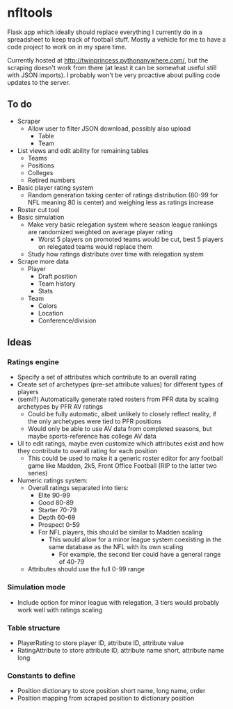 # nfltools
Flask app which ideally should replace everything I currently do in a spreadsheet to keep track of football stuff. Mostly a vehicle for me to have a code project to work on in my spare time.

Currently hosted at http://twinprincess.pythonanywhere.com/, but the scraping doesn't work from there (at least it can be somewhat useful still with JSON imports). I probably won't be very proactive about pulling code updates to the server.

## To do
- Scraper
  - Allow user to filter JSON download, possibly also upload
    - Table
    - Team
- List views and edit ability for remaining tables
  - Teams
  - Positions
  - Colleges
  - Retired numbers
- Basic player rating system
  - Random generation taking center of ratings distribution (60-99 for NFL meaning 80 is center) and weighing less as ratings increase
- Roster cut tool
- Basic simulation
  - Make very basic relegation system where season league rankings are randomized weighted on average player rating
    - Worst 5 players on promoted teams would be cut, best 5 players on relegated teams would replace them
  - Study how ratings distribute over time with relegation system
- Scrape more data
  - Player 
    - Draft position
    - Team history
    - Stats
  - Team
    - Colors
    - Location
    - Conference/division
## Ideas
### Ratings engine
- Specify a set of attributes which contribute to an overall rating
- Create set of archetypes (pre-set attribute values) for different types of players
- (semi?) Automatically generate rated rosters from PFR data by scaling archetypes by PFR AV ratings
  - Could be fully automatic, albeit unlikely to closely reflect reality, if the only archetypes were tied to PFR positions
  - Would only be able to use AV data from completed seasons, but maybe sports-reference has college AV data
- UI to edit ratings, maybe even customize which attributes exist and how they contribute to overall rating for each position
  - This could be used to make it a generic roster editor for any football game like Madden, 2k5, Front Office Football (RIP to the latter two series)
- Numeric ratings system:
  - Overall ratings separated into tiers:
    - Elite 90-99
    - Good 80-89
    - Starter 70-79
    - Depth 60-69
    - Prospect 0-59
    - For NFL players, this should be similar to Madden scaling
      - This would allow for a minor league system coexisting in the same database as the NFL with its own scaling
        - For example, the second tier could have a general range of 40-79
  - Attributes should use the full 0-99 range

### Simulation mode
- Include option for minor league with relegation, 3 tiers would probably work well with ratings scaling

### Table structure
- PlayerRating to store player ID, attribute ID, attribute value
- RatingAttribute to store attribute ID, attribute name short, attribute name long

### Constants to define
- Position dictionary to store position short name, long name, order
- Position mapping from scraped position to dictionary position